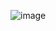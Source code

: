 ![image](https://github.com/Piyush289kumar/project.dev/assets/94155141/447cc0ac-eaf2-4e9a-962d-4cca83aee45b)

